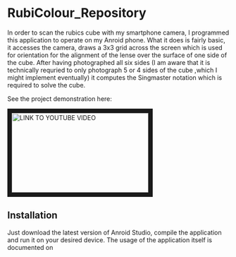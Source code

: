 # RubiColour_Repository
In order to scan the rubics cube with my smartphone camera, I programmed this application to operate on my Anroid phone.
What it does is fairly basic, it accesses the camera, draws a 3x3 grid across the screen which is used for orientation
for the alignment of the lense over the surface of one side of the cube.
After having photographed all six sides (I am aware that it is technically requried to only photograph 5 or 4 sides of the cube
,which I might implement eventually) it computes the Singmaster notation which is required to solve the cube.

See the project demonstration here:

<a href="https://www.youtube.com/watch?v=K2j3h9s7zFA
" target="_blank"><img src="http://i3.ytimg.com/vi/K2j3h9s7zFA/maxresdefault.jpg" 
alt="LINK TO YOUTUBE VIDEO" width="310" height="180" border="10" /></a>

## Installation

Just download the latest version of Anroid Studio, compile the application and run it on your desired device. The usage of 
the application itself is documented on 

